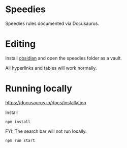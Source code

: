 # Speedies
Speedies rules documented via Docusaurus.

# Editing
Install [obsidian](https://obsidian.md/) and open the speedies folder as a vault.

All hyperlinks and tables will work normally.

# Running locally
https://docusaurus.io/docs/installation

Install
```
npm install
```

FYI: The search bar will not run locally.

```
npm run start
```
